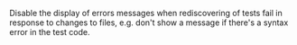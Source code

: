 Disable the display of errors messages when rediscovering of tests fail in response to changes to files, e.g. don't show a message if there's a syntax error in the test code.
